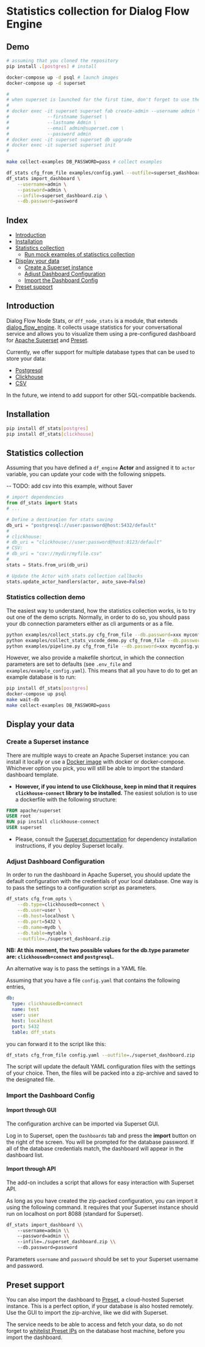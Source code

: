 # Statistics collection for Dialog Flow Engine

## Demo

```bash
# assuming that you cloned the repository
pip install .[postgres] # install

docker-compose up -d psql # launch images
docker-compose up -d superset

#
# when superset is launched for the first time, don't forget to use the following commands:
#
# docker exec -it superset superset fab create-admin --username admin \
#              --firstname Superset \
#              --lastname Admin \
#              --email admin@superset.com \
#              --password admin
# docker exec -it superset superset db upgrade
# docker exec -it superset superset init
#

make collect-examples DB_PASSWORD=pass # collect examples

df_stats cfg_from_file examples/config.yaml --outfile=superset_dashboard.zip # visualize examples
df_stats import_dashboard \
    --username=admin \
    --password=admin \
    --infile=superset_dashboard.zip \
    --db.password=password
```

## Index

- [Introduction](#introduction)
- [Installation](#installation)
- [Statistics collection](#statistics-collection)
    - [Run mock examples of statisctics collection](#run-mock-examples-of-statisctics-collection)
- [Display your data](#display-your-data)
    - [Create a Superset instance](#create-a-superset-instance)
    - [Adjust Dashboard Configuration](#adjust-dashboard-configuration)
    - [Import the Dashboard Config](#import-the-dashboard-config)
- [Preset support](#preset-support)

## Introduction

Dialog Flow Node Stats, or `dff_node_stats` is a module, that extends [dialog_flow_engine](https://github.com/deepmipt/dialog_flow_engine). It collects usage statistics for your conversational service and allows you to visualize them using a pre-configured dashboard for [Apache Superset](https://superset.apache.org/) and [Preset](https://preset.io/).

Currently, we offer support for multiple database types that can be used to store your data:

* [Postgresql](https://www.postgresql.org/)
* [Clickhouse](https://clickhouse.com/)
* [CSV](#)

In the future, we intend to add support for other SQL-compatible backends.

## Installation

```bash
pip install df_stats[postgres]
pip install df_stats[clickhouse]
```

## Statistics collection

Assuming that you have defined a `df_engine` **Actor** and assigned it to `actor` variable, you can update your code with the following snippets.

-- TODO: add csv into this example, without Saver
```python
# import dependencies
from df_stats import Stats
# ...

# Define a destination for stats saving
db_uri = "postgresql://user:password@host:5432/default"
#
# clickhouse:
# db_uri = "clickhouse://user:password@host:8123/default"
# CSV:
# db_uri = "csv://mydir/myfile.csv"
#
stats = Stats.from_uri(db_uri)

# Update the Actor with stats collection callbacks
stats.update_actor_handlers(actor, auto_save=False)
```

### Statistics collection demo

The easiest way to understand, how the statistics collection works, is to try out one of the demo scripts.
Normally, in order to do so, you should pass your db connection parameters either as cli arguments or as a file.

```bash
python examples/collect_stats.py cfg_from_file --db.password=xxx myconfig.yaml
python examples/collect_stats_vscode_demo.py cfg_from_file --db.password=xxx myconfig.yaml
python examples/pipeline.py cfg_from_file --db.password=xxx myconfig.yaml
```

However, we also provide a makefile shortcut, in which the connection parameters are set to defaults (see `.env_file` and `examples/example_config.yaml`). This means that all you have to do to get an example database is to run:

```bash
pip install df_stats[postgres]
docker-compose up psql
make wait-db
make collect-examples DB_PASSWORD=pass
```

## Display your data

### Create a Superset instance

There are multiple ways to create an Apache Superset instance: you can install it locally or use a [Docker image](https://hub.docker.com/r/apache/superset) with docker or docker-compose. Whichever option you pick, you will still be able to import the standard dashboard template.

* **However, if you intend to use Clickhouse, keep in mind that it requires `clickhouse-connect` library to be installed.** 
The easiest solution is to use a dockerfile with the following structure:

```dockerfile
FROM apache/superset
USER root
RUN pip install clickhouse-connect
USER superset
```
* Please, consult the [Superset documentation](https://superset.apache.org/docs/databases/installing-database-drivers/) for dependency installation instructions, if you deploy Superset locally.

### Adjust Dashboard Configuration

In order to run the dashboard in Apache Superset, you should update the default configuration with the credentials of your local database.
One way is to pass the settings to a configuration script as parameters.

```bash
df_stats cfg_from_opts \
    --db.type=clickhousedb+connect \
    --db.user=user \
    --db.host=localhost \
    --db.port=5432 \
    --db.name=mydb \
    --db.table=mytable \
    --outfile=./superset_dashboard.zip
```

**NB: At this moment, the two possible values for the db.type parameter are: `clickhousedb+connect` and `postgresql`.**

An alternative way is to pass the settings in a YAML file. 


Assuming that you have a file `config.yaml` that contains the following entries, 

```yaml
db:
  type: clickhousedb+connect
  name: test
  user: user
  host: localhost
  port: 5432
  table: dff_stats
```

you can forward it to the script like this:

```bash
df_stats cfg_from_file config.yaml --outfile=./superset_dashboard.zip
```

The script will update the default YAML configuration files with the settings of your choice. Then, the files will be packed into a zip-archive and saved to the designated file.

### Import the Dashboard Config

#### Import through GUI

The configuration archive can be imported via Superset GUI.

Log in to Superset, open the `Dashboards` tab and press the **import** button on the right of the screen. You will be prompted for the database password. If all of the database credentials match, the dashboard will appear in the dashboard list.

#### Import through API

The add-on includes a script that allows for easy interaction with Superset API.

As long as you have created the zip-packed configuration, you can import it using the following command. It requires that your Superset instance should run on localhost on port 8088 (standard for Superset).

```bash
df_stats import_dashboard \\
    --username=admin \\
    --password=admin \\
    --infile=./superset_dashboard.zip \\
    --db.password=password
```

Parameters `username` and `password` should be set to your Superset username and password.

## Preset support

You can also import the dashboard to [Preset](https://preset.io/), a cloud-hosted Superset instance. This is a perfect option, if your database is also hosted remotely. Use the GUI to import the zip-archive, like we did with Superset.

The service needs to be able to access and fetch your data, so do not forget to [whitelist Preset IPs](https://docs.preset.io/docs/connecting-your-data) on the database host machine, before you import the dashboard. 
